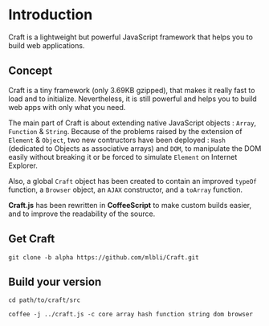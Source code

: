 # Introduction

Craft is a lightweight but powerful JavaScript framework that helps you to build web applications. 

## Concept

Craft is a tiny framework (only 3.69KB gzipped), that makes it really fast to load and to initialize. Nevertheless, it is still powerful and helps you to build web apps with only what you need. 

The main part of Craft is about extending native JavaScript objects : `Array`, `Function` & `String`. Because of the problems raised by the extension of `Element` & `Object`, two new contructors have been deployed : `Hash` (dedicated to Objects as associative arrays) and `DOM`, to manipulate the DOM easily without breaking it or be forced to simulate `Element` on Internet Explorer. 

Also, a global `Craft` object has been created to contain an improved `typeOf` function, a `Browser` object, an `AJAX` constructor, and a `toArray` function. 

**Craft.js** has been rewritten in **CoffeeScript** to make custom builds easier, and to improve the readability of the source. 


## Get Craft

```
git clone -b alpha https://github.com/mlbli/Craft.git
```

## Build your version
```
cd path/to/craft/src

coffee -j ../craft.js -c core array hash function string dom browser
```